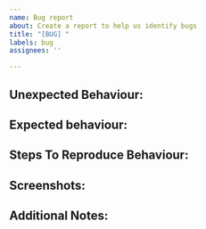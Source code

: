 ```yaml
---
name: Bug report
about: Create a report to help us identify bugs
title: "[BUG] "
labels: bug
assignees: ''

---
```


## Unexpected Behaviour:
<!-- Describe the bug clearly and concisely. -->

## Expected behaviour:
<!-- A clear and concise description of what you expected to happen. -->

## Steps To Reproduce Behaviour:
<!-- 1. Go to '...'
1. Click on '....'
1. Scroll down to '....'
1. Show the error -->

## Screenshots:
<!-- Screenshots of unexpected behaviour. -->

## Additional Notes:
<!-- Add any other context about the problem here. Delete if not needed. -->